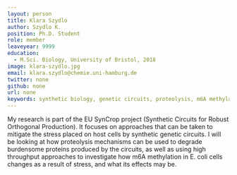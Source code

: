 ```yaml
---
layout: person
title: Klara Szydlo
author: Szydlo K.
position: Ph.D. Student
role: member
leaveyear: 9999
education: 
  - M.Sci. Biology, University of Bristol, 2018
image: klara-szydlo.jpg
email: klara.szydlo@chemie.uni-hamburg.de
twitter: none
github: none
url: none
keywords: synthetic biology, genetic circuits, proteolysis, m6A methylation
---
```

My research is part of the EU SynCrop project (Synthetic Circuits for Robust Orthogonal Production). It focuses on approaches that can be taken to mitigate the stress placed on host cells by synthetic genetic circuits. I will be looking at how proteolysis mechanisms can be used to degrade burdensome proteins produced by the circuits, as well as using high throughput approaches to investigate how m6A methylation in E. coli cells changes as a result of stress, and what its effects may be.
